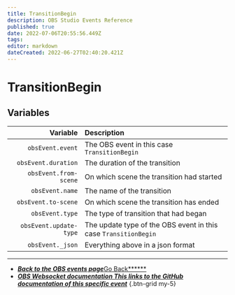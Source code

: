 ```yaml
---
title: TransitionBegin
description: OBS Studio Events Reference
published: true
date: 2022-07-06T20:55:56.449Z
tags:
editor: markdown
dateCreated: 2022-06-27T02:40:20.421Z
---
```


# TransitionBegin

## Variables

|               Variable | Description                                                     |
| ----------------------:|:--------------------------------------------------------------- |
|       `obsEvent.event` | The OBS event in this case `TransitionBegin`                    |
|    `obsEvent.duration` | The duration of the transition                                  |
|  `obsEvent.from-scene` | On which scene the transition had started                       |
|        `obsEvent.name` | The name of the transition                                      |
|    `obsEvent.to-scene` | On which scene the transition has ended                         |
|        `obsEvent.type` | The type of transition that had began                           |
| `obsEvent.update-type` | The update type of the OBS event in this case `TransitionBegin` |
|       `obsEvent._json` | Everything above in a json format                               |
---

- [<i class="mdi mdi-chevron-left"></i>***Back to the OBS events page***Go Back******](/en/Broadcasters/OBS/Events)
- [<i class="mdi mdi-github"></i> ***OBS Websocket documentation ***This links to the GitHub documentation of this specific event******](https://github.com/obsproject/obs-websocket/blob/4.x-current/docs/generated/protocol.md#transitionbegin)
{.btn-grid my-5}
